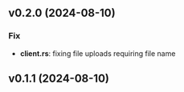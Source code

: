 ## v0.2.0 (2024-08-10)

### Fix

- **client.rs**: fixing file uploads requiring file name

## v0.1.1 (2024-08-10)
